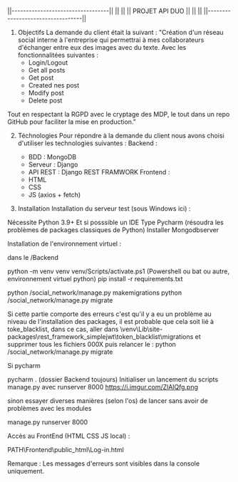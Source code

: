 ||----------------------------------||
||                                  ||
||          PROJET API DUO          ||
||                                  ||
||----------------------------------||

1) Objectifs
La demande du client était la suivant :
 "Création d'un réseau social interne à l'entreprise qui permettrai à mes collaborateurs d'échanger entre eux des images avec du texte.
  Avec les fonctionnalitées suivantes :
    - Login/Logout
    - Get all posts
    - Get post
    - Created nes post
    - Modify post
    - Delete post
   
  Tout en respectant la RGPD avec le cryptage des MDP, le tout dans un repo GitHub pour faciliter la mise en production."
  
2) Téchnologies
Pour répondre à la demande du client nous avons choisi d'utiliser les technologies suivantes :
  Backend :
    - BDD : MongoDB
    - Serveur : Django
    - API REST : Django REST FRAMWORK
  Frontend :
    - HTML
    - CSS
    - JS (axios + fetch)
    
3) Installation
Installation du serveur test (sous Windows ici) :

Nécessite Python 3.9+ Et si posssible un IDE Type Pycharm (résoudra les problèmes de packages classiques de Python)
Installer Mongodbserver

Installation de l'environnement virtuel :

dans le /Backend 

python -m venv venv
venv/Scripts/activate.ps1 (Powershell ou bat ou autre, environnement virtuel python)
pip install -r requirements.txt

python /social_network/manage.py makemigrations
python /social_network/manage.py migrate

Si cette partie comporte des erreurs c'est qu'il y a eu un problème au niveau de l'installation des packages, 
il est probable que cela soit lié à toke_blacklist, dans ce cas,
aller dans \venv\Lib\site-packages\rest_framework_simplejwt\token_blacklist\migrations
et supprimer tous les fichiers 000X puis relancer le :
python /social_network/manage.py migrate

Si pycharm 

pycharm . (dossier Backend toujours)
Initialiser un lancement du scripts manage.py avec runserver 8000
https://i.imgur.com/ZlAlQfg.png

sinon essayer diverses manières (selon l'os)  de lancer sans avoir de problèmes avec les modules

manage.py runserver 8000 

Accès au FrontEnd (HTML CSS JS local) : 

PATH\Frontend\public_html\Log-in.html

Remarque : Les messages d'erreurs sont visibles dans la console uniquement.
